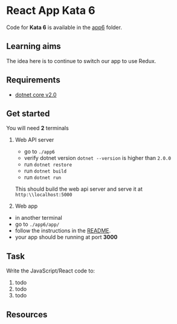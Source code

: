 # React App Kata 6

Code for **Kata 6** is available in the [app6](app6) folder.

## Learning aims

The idea here is to continue to switch our app to use Redux.

## Requirements

* [dotnet core v2.0](https://www.microsoft.com/net/core)

## Get started

You will need **2** terminals

1. Web API server
    * go to `./app6`
    * verify dotnet version `dotnet --version` is higher than `2.0.0`
    * run `dotnet restore`
    * run `dotnet build`
    * run `dotnet run`

    This should build the web api server and serve it at `http:\\localhost:5000`
1. Web app

* in another terminal
* go to `./app6/app/`
* follow the instructions in the [README](README.md#run-the-app).
* your app should be running at port **3000**

## Task

Write the JavaScript/React code to:

1. todo
1. todo
1. todo

## Resources
